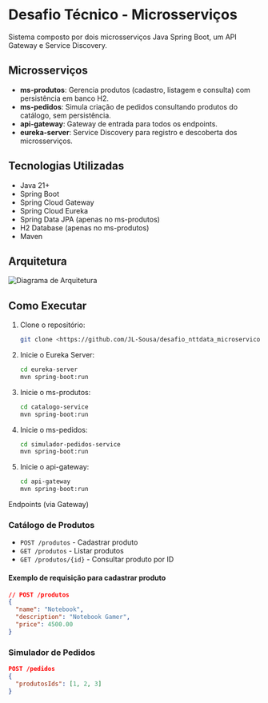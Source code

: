 # Desafio Técnico - Microsserviços

Sistema composto por dois microsserviços Java Spring Boot, um API Gateway e Service Discovery.

## Microsserviços

- **ms-produtos**: Gerencia produtos (cadastro, listagem e consulta) com persistência em banco H2.
- **ms-pedidos**: Simula criação de pedidos consultando produtos do catálogo, sem persistência.
- **api-gateway**: Gateway de entrada para todos os endpoints.
- **eureka-server**: Service Discovery para registro e descoberta dos microsserviços.

## Tecnologias Utilizadas

- Java 21+
- Spring Boot
- Spring Cloud Gateway
- Spring Cloud Eureka
- Spring Data JPA (apenas no ms-produtos)
- H2 Database (apenas no ms-produtos)
- Maven

## Arquitetura

![Diagrama de Arquitetura](https://hermes.dio.me/files/assets/c2e4ece2-999a-4c35-b4b2-3171ac7d0308.png)

## Como Executar

1. Clone o repositório:
   ```sh
   git clone <https://github.com/JL-Sousa/desafio_nttdata_microservicos>

2. Inicie o Eureka Server:
    ```sh
    cd eureka-server
    mvn spring-boot:run

3. Inicie o ms-produtos:

     ```sh
    cd catalogo-service
    mvn spring-boot:run
4. Inicie o ms-pedidos:

    ```sh
    cd simulador-pedidos-service
    mvn spring-boot:run
5. Inicie o api-gateway:

    ```sh
    cd api-gateway
    mvn spring-boot:run
Endpoints (via Gateway)
### Catálogo de Produtos

- `POST /produtos` - Cadastrar produto
- `GET /produtos` - Listar produtos
- `GET /produtos/{id}` - Consultar produto por ID

#### Exemplo de requisição para cadastrar produto

````json
// POST /produtos
{
  "name": "Notebook",
  "description": "Notebook Gamer",
  "price": 4500.00
}
````

### Simulador de Pedidos
````json
POST /pedidos
{
  "produtosIds": [1, 2, 3]
}

